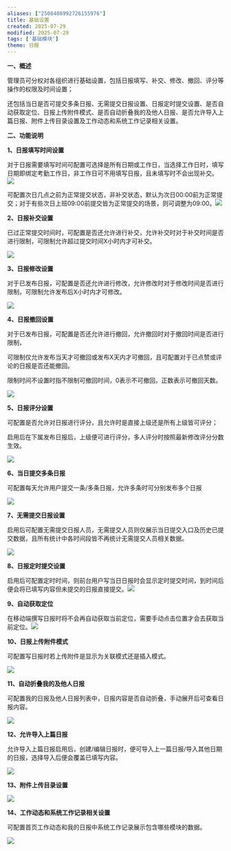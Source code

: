 ```yaml
---
aliases: ["2508408992726155976"]
title: 基础设置
created: 2025-07-29
modified: 2025-07-29
tags: ['基础模块']
theme: 日报
---
```


**一、概述**

管理员可分权对各组织进行基础设置，包括日报填写、补交、修改、撤回、评分等操作的权限及时间设置；

还包括当日是否可提交多条日报、无需提交日报设置、日报定时提交设置、是否自动获取定位、日报上传附件模式、是否自动折叠我的及他人日报、是否允许导入上篇日报、附件上传目录设置及工作动态和系统工作记录相关设置。

**二、功能说明**

**1、日报填写时间设置**

对于日报需要填写时间可配置可选择是所有日期或工作日，当选择工作日时，填写日期即绑定考勤工作日，非工作日可不用填写日报，且未填写时不会出现补交。![](https://myhelpdoc.oss-cn-heyuan.aliyuncs.com/mdimages/f33595c6ce5248915eac378266ab94bf.jpg)

可配置次日几点之前为正常提交状态，非补交状态，默认为次日00:00前为正常提交；对于有些次日上班09:00前提交皆为正常提交的场景，则可调整为09:00。![](https://myhelpdoc.oss-cn-heyuan.aliyuncs.com/mdimages/dcd06e01ad1ff9eaeace75cd4c236bc6.jpg)

**2、日报补交设置**

已过正常提交时间时，可配置是否还允许进行补交，允许补交时对于补交时间是否进行限制，可限制允许超过提交时间X小时内才可补交。

**![](https://myhelpdoc.oss-cn-heyuan.aliyuncs.com/mdimages/3be7d7339c5fee95e4721d0af24ccc8b.jpg)**

**3、日报修改设置**

对于已发布日报，可配置是否还允许进行修改，允许修改时对于修改时间是否进行限制，可限制允许发布后X小时内才可修改。

**![](https://myhelpdoc.oss-cn-heyuan.aliyuncs.com/mdimages/638affb348d33dffcc4bbebe9234de9d.jpg)**

**4、日报撤回设置**

对于已发布日报，可配置是否还允许进行撤回，允许撤回时对于撤回时间是否进行限制，

可限制仅允许发布当天才可撤回或发布X天内才可撤回，且可配置对于已点赞或评论的日报是否还能撤回。

限制时间不设置时指不限制可撤回时间，0表示不可撤回，正数表示可撤回天数。

![](https://myhelpdoc.oss-cn-heyuan.aliyuncs.com/mdimages/284051ba666cf9f286d2a374679df83c.jpg)

**5、日报评分设置**

可配置是否允许对日报进行评分，且允许时是直接上级还是所有上级皆可评分；

启用后在下属发布日报后，上级便可进行评分，多人评分时按照最新修改评分分数生效。

**![](https://myhelpdoc.oss-cn-heyuan.aliyuncs.com/mdimages/598a422a26c3864507488f0202e72a7b.jpg)**

**6、当日提交多条日报**

可配置每天允许用户提交一条/多条日报，允许多条时可分别发布多个日报

**![](https://myhelpdoc.oss-cn-heyuan.aliyuncs.com/mdimages/1e6e4bf840387c4700be4411a3e45cd2.jpg)**

**7、无需提交日报设置**

启用后可配置无需提交日报人员，无需提交人员则仅展示当日提交入口及历史已提交数据，且所有统计中各时间段皆不再统计无需提交人员相关数据。

**![](https://myhelpdoc.oss-cn-heyuan.aliyuncs.com/mdimages/faf311a83f3828e9b4a2d121da9f221d.jpg)**

**8、日报定时提交设置**

启用后可配置定时时间，则前台用户写当日日报时会显示定时提交时间，到时间后便会将已填写内容但未提交的日报直接提交。**![](https://myhelpdoc.oss-cn-heyuan.aliyuncs.com/mdimages/c50a65144c79bece51cba94639c19a89.jpg)**

**9、自动获取定位**

在移动端撰写日报时将不会再自动获取当前定位，需要手动点击位置才会去获取当前定位。![](https://myhelpdoc.oss-cn-heyuan.aliyuncs.com/mdimages/9e65031d18bf68bfa0c8185211eabdab.jpg)

**10、日报上传附件模式**

可配置写日报时若上传附件是显示为关联模式还是插入模式。

**![](https://myhelpdoc.oss-cn-heyuan.aliyuncs.com/mdimages/a55b0ab85afab3f3b6603edcc2fb369f.jpg)**

**11、自动折叠我的及他人日报**

可配置我的日报及他人日报列表中，日报内容是否自动折叠，手动展开后可查看日报内容。

**![](https://myhelpdoc.oss-cn-heyuan.aliyuncs.com/mdimages/70863a36ac1b1eb119a88b80183a5aa0.jpg)**

**12、允许导入上篇日报**

允许导入上篇日报启用后，创建/编辑日报时，便可导入上一篇日报/导入其他日期的日报，选择导入后便会覆盖已填写内容。

**![](https://myhelpdoc.oss-cn-heyuan.aliyuncs.com/mdimages/26edb794c9e4b8893be1cd2e0290dc4b.jpg)**

**13、附件上传目录设置**

**![](https://myhelpdoc.oss-cn-heyuan.aliyuncs.com/mdimages/a6944a0dcf131693c5c7ba8231d32576.jpg)**

**14、工作动态和系统工作记录相关设置**

可配置首页工作动态和我的日报中系统工作记录展示包含哪些模块的数据。

**![](https://myhelpdoc.oss-cn-heyuan.aliyuncs.com/mdimages/439e9221fbeb95e86f74b2798d4067cf.jpg)**

